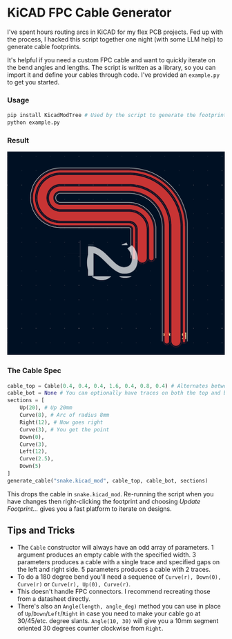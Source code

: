 # KiCAD FPC Cable Generator

I've spent hours routing arcs in KiCAD for my flex PCB projects. Fed up with the process, I hacked this script together one night (with some LLM help) to generate cable footprints.

It's helpful if you need a custom FPC cable and want to quickly iterate on the bend angles and lengths. The script is written as a library, so you can import it and define your cables through code. I've provided an `example.py` to get you started.

### Usage

```bash
pip install KicadModTree # Used by the script to generate the footprints
python example.py
```

### Result

![An FPC cable with multiple bends](./snake.png)

### The Cable Spec

```python
cable_top = Cable(0.4, 0.4, 0.4, 1.6, 0.4, 0.8, 0.4) # Alternates between gap, trace width
cable_bot = None # You can optionally have traces on both the top and bottom
sections = [
    Up(20), # Up 20mm
    Curve(8), # Arc of radius 8mm
    Right(12), # Now goes right
    Curve(3), # You get the point
    Down(0),
    Curve(3),
    Left(12),
    Curve(2.5),
    Down(5)
]
generate_cable("snake.kicad_mod", cable_top, cable_bot, sections)
```

This drops the cable in `snake.kicad_mod`. Re-running the script when you have changes then right-clicking the footprint and choosing *Update Footprint…* gives you a fast platform to iterate on designs.

## Tips and Tricks

- The `Cable` constructor will always have an odd array of parameters. 1 argument produces an empty cable with the specified width. 3 parameters produces a cable with a single trace and specified gaps on the left and right side. 5 parameters produces a cable with 2 traces.
- To do a 180 degree bend you'll need a sequence of `Curve(r), Down(0), Curve(r)` or `Curve(r), Up(0), Curve(r)`.
- This doesn't handle FPC connectors. I recommend recreating those from a datasheet directly.
- There's also an `Angle(length, angle_deg)` method you can use in place of `Up`/`Down`/`Left`/`Right` in case you need to make your cable go at 30/45/etc. degree slants. `Angle(10, 30)` will give you a 10mm segment oriented 30 degrees counter clockwise from `Right`.
